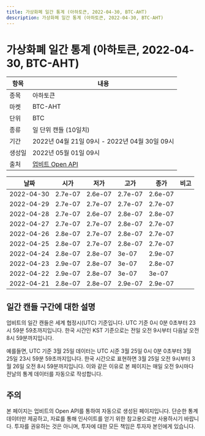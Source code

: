 ```yaml
---
title: 가상화폐 일간 통계 (아하토큰, 2022-04-30, BTC-AHT)
description: 가상화폐 일간 통계 (아하토큰, 2022-04-30, BTC-AHT)
---
```



가상화폐 일간 통계 (아하토큰, 2022-04-30, BTC-AHT)
===

|항목|내용|
|--|--|
|종목|아하토큰|
|마켓|BTC-AHT|
|단위|BTC|
|종류|일 단위 캔들 (10일치)|
|기간|2022년 04월 21일 09시 - 2022년 04월 30일 09시|
|생성일|2022년 05월 01일 09시|
|출처|[업비트 Open API](https://docs.upbit.com)|


|날짜|시가|저가|고가|종가|비고|
|--|--|--|--|--|--|
|2022-04-30|2.7e-07|2.6e-07|2.7e-07|2.6e-07|    |
|2022-04-29|2.7e-07|2.7e-07|2.7e-07|2.7e-07|    |
|2022-04-28|2.7e-07|2.6e-07|2.8e-07|2.8e-07|    |
|2022-04-27|2.7e-07|2.7e-07|2.8e-07|2.7e-07|    |
|2022-04-26|2.8e-07|2.7e-07|2.8e-07|2.7e-07|    |
|2022-04-25|2.8e-07|2.7e-07|2.8e-07|2.7e-07|    |
|2022-04-24|2.8e-07|2.8e-07|3e-07|2.9e-07|    |
|2022-04-23|2.9e-07|2.8e-07|3e-07|2.8e-07|    |
|2022-04-22|2.9e-07|2.8e-07|3e-07|3e-07|    |
|2022-04-21|2.8e-07|2.8e-07|2.9e-07|2.9e-07|    |


일간 캔들 구간에 대한 설명
---


업비트의 일간 캔들은 세계 협정시(UTC) 기준입니다. 
UTC 기준 0시 0분 0초부터 23시 59분 59초까지입니다. 
한국 시간인 KST 기준으로는 전일 오전 9시부터 다음날 오전 8시 59분까지입니다. 


예를들면, UTC 기준 3월 25일 데이터는 UTC 시준 3월 25일 0시 0분 0초부터 3월 25일 23시 59분 59초까지입니다. 
한국 시간으로 표현하면 3월 25일 오전 9시부터 3월 26일 오전 8시 59분까지입니다. 
이와 같은 이유로 본 페이지는 매일 오전 9시마다 전날의 통계 데이터를 자동으로 작성합니다. 


주의
---


본 페이지는 업비트의 Open API를 통하여 자동으로 생성된 페이지입니다. 
단순한 통계 데이터만 제공하고, 자료를 통해 인사이트를 얻기 위한 참고용으로만 사용하시기 바랍니다. 
투자를 권유하는 것은 아니며, 투자에 대한 모든 책임은 투자자 본인에게 있습니다. 
